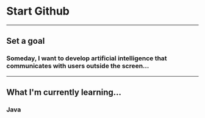 # Start Github
*** 
## Set a goal
### Someday, I want to develop artificial intelligence that communicates with users outside the screen...
***
## What I'm currently learning...
### Java
